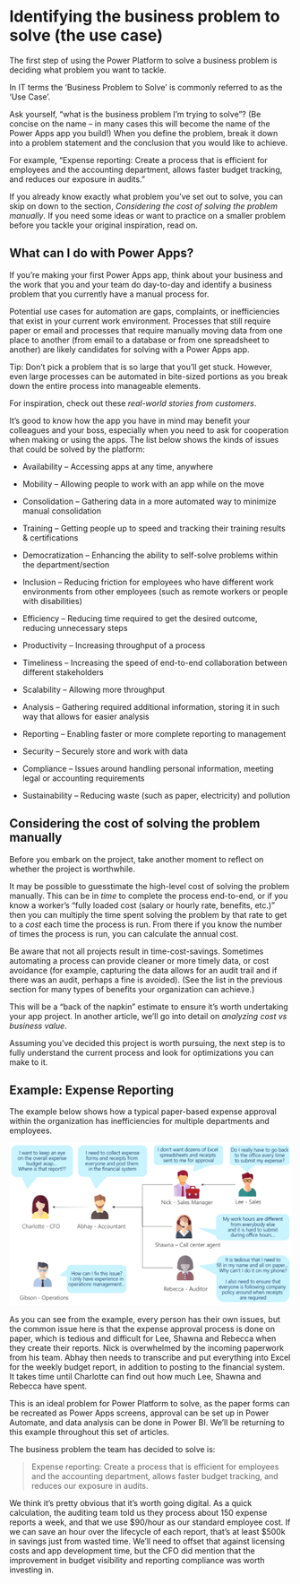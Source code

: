 Identifying the business problem to solve (the use case)
========================================================

The first step of using the Power Platform to solve a business problem is
deciding what problem you want to tackle.

In IT terms the ‘Business Problem to Solve’ is commonly referred to as the ‘Use
Case’.

Ask yourself, “what is the business problem I’m trying to solve”? (Be concise on
the name – in many cases this will become the name of the Power Apps app you
build!) When you define the problem, break it down into a problem statement and
the conclusion that you would like to achieve.

For example, “Expense reporting: Create a process that is efficient for
employees and the accounting department, allows faster budget tracking, and
reduces our exposure in audits.”

If you already know exactly what problem you’ve set out to solve, you can skip
on down to the section, *Considering the cost of solving the problem manually*.
If you need some ideas or want to practice on a smaller problem before you
tackle your original inspiration, read on.

What can I do with Power Apps?
------------------------------

If you’re making your first Power Apps app, think about your business and the
work that you and your team do day-to-day and identify a business problem that
you currently have a manual process for.

Potential use cases for automation are gaps, complaints, or inefficiencies that
exist in your current work environment. Processes that still require paper or
email and processes that require manually moving data from one place to another
(from email to a database or from one spreadsheet to another) are likely
candidates for solving with a Power Apps app.

Tip: Don’t pick a problem that is so large that you’ll get stuck. However, even
large processes can be automated in bite-sized portions as you break down the
entire process into manageable elements.

For inspiration, check out these *real-world stories from customers*.

It’s good to know how the app you have in mind may benefit your colleagues and
your boss, especially when you need to ask for cooperation when making or using
the apps. The list below shows the kinds of issues that could be solved by the
platform:

-   Availability – Accessing apps at any time, anywhere

-   Mobility – Allowing people to work with an app while on the move

-   Consolidation – Gathering data in a more automated way to minimize manual
    consolidation

-   Training – Getting people up to speed and tracking their training results &
    certifications

-   Democratization – Enhancing the ability to self-solve problems within the
    department/section

-   Inclusion – Reducing friction for employees who have different work
    environments from other employees (such as remote workers or people with
    disabilities)

-   Efficiency – Reducing time required to get the desired outcome, reducing
    unnecessary steps

-   Productivity – Increasing throughput of a process

-   Timeliness – Increasing the speed of end-to-end collaboration between
    different stakeholders

-   Scalability – Allowing more throughput

-   Analysis – Gathering required additional information, storing it in such way
    that allows for easier analysis

-   Reporting – Enabling faster or more complete reporting to management

-   Security – Securely store and work with data

-   Compliance – Issues around handling personal information, meeting legal or
    accounting requirements

-   Sustainability – Reducing waste (such as paper, electricity) and pollution

Considering the cost of solving the problem manually
----------------------------------------------------

Before you embark on the project, take another moment to reflect on whether the
project is worthwhile.

It may be possible to guesstimate the high-level cost of solving the problem
manually. This can be in *time* to complete the process end-to-end, or if you
know a worker’s “fully loaded cost (salary or hourly rate, benefits, etc.)” then
you can multiply the time spent solving the problem by that rate to get to a
*cost* each time the process is run. From there if you know the number of times
the process is run, you can calculate the annual cost.

Be aware that not all projects result in time-cost-savings. Sometimes automating
a process can provide cleaner or more timely data, or cost avoidance (for
example, capturing the data allows for an audit trail and if there was an audit,
perhaps a fine is avoided). (See the list in the previous section for many types
of benefits your organization can achieve.)

This will be a “back of the napkin” estimate to ensure it’s worth undertaking
your app project. In another article, we’ll go into detail on *analyzing cost vs
business value*.

Assuming you’ve decided this project is worth pursuing, the next step is to
fully understand the current process and look for optimizations you can make to
it.

Example: Expense Reporting
--------------------------

The example below shows how a typical paper-based expense approval within the
organization has inefficiencies for multiple departments and employees.

![A close up of a piece of paper Description automatically generated](media/093448e40b59160f93c3a52f9461f079.png)

As you can see from the example, every person has their own issues, but the
common issue here is that the expense approval process is done on paper, which
is tedious and difficult for Lee, Shawna and Rebecca when they create their
reports. Nick is overwhelmed by the incoming paperwork from his team. Abhay then
needs to transcribe and put everything into Excel for the weekly budget report,
in addition to posting to the financial system. It takes time until Charlotte
can find out how much Lee, Shawna and Rebecca have spent.

This is an ideal problem for Power Platform to solve, as the paper forms can be
recreated as Power Apps screens, approval can be set up in Power Automate, and
data analysis can be done in Power BI. We’ll be returning to this example
throughout this set of articles.

The business problem the team has decided to solve is:

>   Expense reporting: Create a process that is efficient for employees and the
>   accounting department, allows faster budget tracking, and reduces our
>   exposure in audits.

We think it’s pretty obvious that it’s worth going digital. As a quick
calculation, the auditing team told us they process about 150 expense reports a
week, and that we use \$90/hour as our standard employee cost. If we can save an
hour over the lifecycle of each report, that’s at least \$500k in savings just
from wasted time. We’ll need to offset that against licensing costs and app
development time, but the CFO did mention that the improvement in budget
visibility and reporting compliance was worth investing in.
